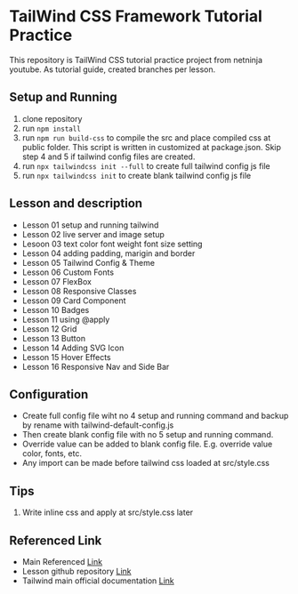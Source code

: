 # TailWind CSS Framework Tutorial Practice

This repository is TailWind CSS tutorial practice project from netninja youtube. As tutorial guide, created branches per lesson.

## Setup and Running

1. clone repository
2. run `npm install`
3. run `npm run build-css` to compile the src and place compiled css at public folder. This script is written in customized at package.json. Skip step 4 and 5 if tailwind config files are created.
4. run `npx tailwindcss init --full` to create full tailwind config js file
5. run `npx tailwindcss init` to create blank tailwind config js file

## Lesson and description

- Lesson 01 setup and running tailwind
- Lesson 02 live server and image setup
- Lesoon 03 text color font weight font size setting
- Lesson 04 adding padding, marigin and border
- Lesson 05 Tailwind Config & Theme
- Lesson 06 Custom Fonts
- Lesson 07 FlexBox
- Lesson 08 Responsive Classes
- Lesson 09 Card Component
- Lesson 10 Badges
- Lesson 11 using @apply
- Lesson 12 Grid
- Lesson 13 Button
- Lesson 14 Adding SVG Icon
- Lesson 15 Hover Effects
- Lesson 16 Responsive Nav and Side Bar

## Configuration

- Create full config file wiht no 4 setup and running command and backup by rename with tailwind-default-config.js
- Then create blank config file with no 5 setup and running command.
- Override value can be added to blank config file. E.g. override value color, fonts, etc.
- Any import can be made before tailwind css loaded at src/style.css

## Tips

1. Write inline css and apply at src/style.css later

## Referenced Link

- Main Referenced [Link](https://www.youtube.com/watch?v=bxmDnn7lrnk&list=PL4cUxeGkcC9gpXORlEHjc5bgnIi5HEGhw)
- Lesson github repository [Link](https://github.com/iamshaunjp/tailwind-tutorial)
- Tailwind main official documentation [Link](https://tailwindcss.com/docs)